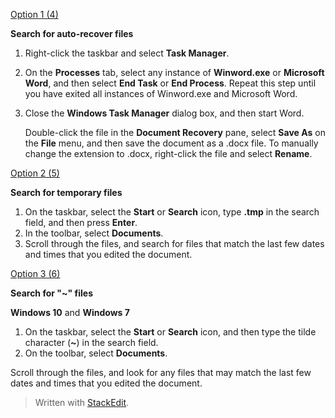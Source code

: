 [Option 1 (4)](https://docs.microsoft.com/en-us/office/troubleshoot/word/recover-lost-unsaved-corrupted-document#option4)

**Search for auto-recover files**

1.  Right-click the taskbar and select  **Task Manager**.
    
2.  On the  **Processes**  tab, select any instance of  **Winword.exe**  or  **Microsoft Word**, and then select  **End Task**  or  **End Process**. Repeat this step until you have exited all instances of Winword.exe and Microsoft Word.
    
3.  Close the  **Windows Task Manager**  dialog box, and then start Word.
    
    Double-click the file in the  **Document Recovery**  pane, select  **Save As**  on the  **File**  menu, and then save the document as a .docx file. To manually change the extension to .docx, right-click the file and select  **Rename**.
    

<!--[Option 2 (5)](https://docs.microsoft.com/en-us/office/troubleshoot/word/recover-lost-unsaved-corrupted-document#option5)

![Option 5](https://docs.microsoft.com/en-us/office/troubleshoot/client/word/media/print-failures-word-for-office-365-on-win-10/print-failures-word-for-office-365-on-win-10-5.png)-->

[Option 2 (5)](https://docs.microsoft.com/en-us/office/troubleshoot/word/recover-lost-unsaved-corrupted-document#option5)

**Search for temporary files**

1.  On the taskbar, select the  **Start**  or  **Search**  icon, type  **.tmp**  in the search field, and then press  **Enter**.
2.  In the toolbar, select  **Documents**.
3.  Scroll through the files, and search for files that match the last few dates and times that you edited the document.

<!-- [](https://docs.microsoft.com/en-us/office/troubleshoot/word/recover-lost-unsaved-corrupted-document#option6)

![Option 6](https://docs.microsoft.com/en-us/office/troubleshoot/client/word/media/print-failures-word-for-office-365-on-win-10/print-failures-word-for-office-365-on-win-10-6.png)
-->
[Option 3 (6)](https://docs.microsoft.com/en-us/office/troubleshoot/word/recover-lost-unsaved-corrupted-document#option6)

**Search for "~" files**

**Windows 10**  and  **Windows 7**

1.  On the taskbar, select the  **Start**  or  **Search**  icon, and then type the tilde character (**~**) in the search field.
2.  On the toolbar, select  **Documents**.

Scroll through the files, and look for any files that may match the last few dates and times that you edited the document.


> Written with [StackEdit](https://stackedit.io/).
<!--stackedit_data:
eyJoaXN0b3J5IjpbLTE1MDI2MDU0MjldfQ==
-->
